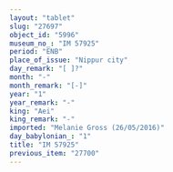 ```yaml
---
layout: "tablet"
slug: "27697"
object_id: "5996"
museum_no_: "IM 57925"
period: "ENB"
place_of_issue: "Nippur city"
day_remark: "[ ]?"
month: "-"
month_remark: "[-]"
year: "1"
year_remark: "-"
king: "Aei"
king_remark: "-"
imported: "Melanie Gross (26/05/2016)"
day_babylonian_: "1"
title: "IM 57925"
previous_item: "27700"
---
```

